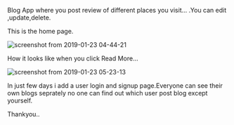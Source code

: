 Blog App where you post review of different places you visit...
.You can edit ,update,delete.

This is the home page.

![screenshot from 2019-01-23 04-44-21](https://user-images.githubusercontent.com/27978979/51572508-aeb80280-1ecb-11e9-98d6-97644452280a.png)

How it looks like when you click Read More...

![screenshot from 2019-01-23 05-23-13](https://user-images.githubusercontent.com/27978979/51573380-09069280-1ecf-11e9-9459-9e9901d4c8da.png)



In just few days i add a user login and signup page.Everyone can see their own blogs seprately no one can find out which user post blog except yourself.

Thankyou..




